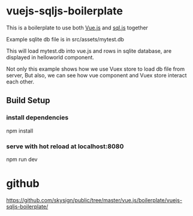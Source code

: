 # vuejs-sqljs-boilerplate

This is a boilerplate to use both [Vue.js](https://vuejs.org/) and [sql.js](https://github.com/kripken/sql.js/) together

Example sqlite db file is in src/assets/mytest.db

This will load mytest.db into vue.js and rows in sqlite database, are displayed in helloworld component.

Not only this example shows how we use Vuex store to load db file from server,
But also, we can see how vue component and Vuex store interact each other.

## Build Setup
### install dependencies
npm install

### serve with hot reload at localhost:8080
npm run dev

# github
https://github.com/skysign/public/tree/master/vue.js/boilerplate/vuejs-sqljs-boilerplate/
